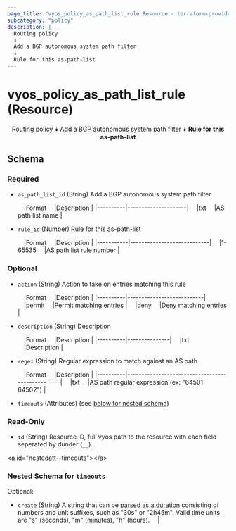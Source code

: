 ```yaml
---
page_title: "vyos_policy_as_path_list_rule Resource - terraform-provider-vyos"
subcategory: "policy"
description: |-
  Routing policy
  ⯯
  Add a BGP autonomous system path filter
  ⯯
  Rule for this as-path-list
---
```


# vyos_policy_as_path_list_rule (Resource)
<center>

Routing policy
⯯
Add a BGP autonomous system path filter
⯯
**Rule for this as-path-list**


</center>

## Schema

### Required

- `as_path_list_id` (String) Add a BGP autonomous system path filter

    &emsp;|Format  &emsp;|Description        |
    |----------|---------------------|
    &emsp;|txt     &emsp;|AS path list name  |
- `rule_id` (Number) Rule for this as-path-list

    &emsp;|Format   &emsp;|Description               |
    |-----------|----------------------------|
    &emsp;|1-65535  &emsp;|AS path list rule number  |

### Optional

- `action` (String) Action to take on entries matching this rule

    &emsp;|Format  &emsp;|Description              |
    |----------|---------------------------|
    &emsp;|permit  &emsp;|Permit matching entries  |
    &emsp;|deny    &emsp;|Deny matching entries    |
- `description` (String) Description

    &emsp;|Format  &emsp;|Description  |
    |----------|---------------|
    &emsp;|txt     &emsp;|Description  |
- `regex` (String) Regular expression to match against an AS path

    &emsp;|Format  &emsp;|Description                                     |
    |----------|--------------------------------------------------|
    &emsp;|txt     &emsp;|AS path regular expression (ex: &#34;64501 64502&#34;)  |
- `timeouts` (Attributes) (see [below for nested schema](#nestedatt--timeouts))

### Read-Only

- `id` (String) Resource ID, full vyos path to the resource with each field seperated by dunder (`__`).

&lt;a id=&#34;nestedatt--timeouts&#34;&gt;&lt;/a&gt;
### Nested Schema for `timeouts`

Optional:

- `create` (String) A string that can be [parsed as a duration](https://pkg.go.dev/time#ParseDuration) consisting of numbers and unit suffixes, such as &#34;30s&#34; or &#34;2h45m&#34;. Valid time units are &#34;s&#34; (seconds), &#34;m&#34; (minutes), &#34;h&#34; (hours).  &emsp;|
